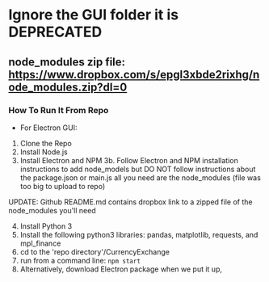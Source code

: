 # Ignore the GUI folder it is DEPRECATED


## node_modules zip file: https://www.dropbox.com/s/epgl3xbde2rixhg/node_modules.zip?dl=0


### How To Run It From Repo
* For Electron GUI:
1. Clone the Repo
2. Install Node.js
3. Install Electron and NPM
3b. Follow Electron and NPM installation instructions to add node_models but DO NOT follow instructions about the package.json or main.js all you need are the node_modules (file was too big to upload to repo)

UPDATE: Github README.md contains dropbox link to a zipped file of the node_modules you'll need

4. Install Python 3
5. Install the following python3 libraries: pandas, matplotlib, requests, and mpl_finance
6. cd to the 'repo directory'/CurrencyExchange
7. run from a command line: ```npm start```
8.  Alternatively, download Electron package when we put it up,
